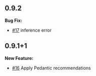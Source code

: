 ## 0.9.2

**Bug Fix:**

* [#17](https://github.com/rikulo/socket.io-dart/pull/17) inference error


## 0.9.1+1

**New Feature:**

* [#16](https://github.com/rikulo/socket.io-dart/pull/16) Apply Pedantic recommendations
